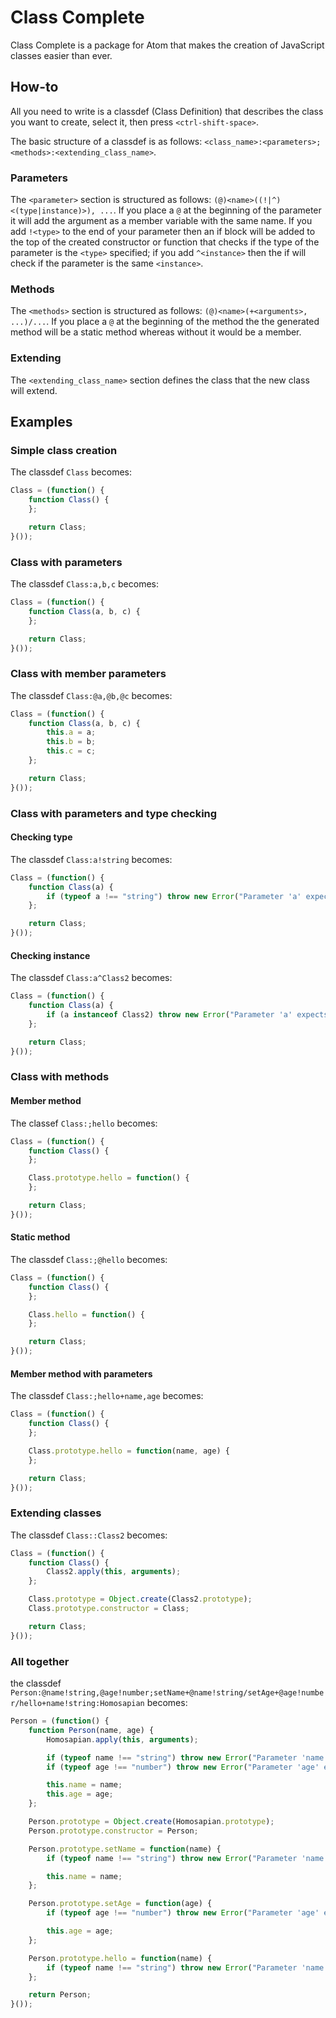 
# Class Complete

Class Complete is a package for Atom that makes the creation of JavaScript classes easier than ever.

## How-to

All you need to write is a classdef
(Class Definition) that describes the class you want to create, select it, then press `<ctrl-shift-space>`.

The basic structure of a classdef is as follows: `<class_name>:<parameters>;<methods>:<extending_class_name>`.

### Parameters

The `<parameter>` section is structured as follows: `(@)<name>((!|^)<(type|instance)>), ...`.  If you place a `@` at the beginning of the parameter it will add the argument as a member variable with the same name.  If you add `!<type>` to the end of your parameter then an if block will be added to the top of the created constructor or function that checks if the type of the parameter is the `<type>` specified; if you add `^<instance>` then the if will check if the parameter is the same `<instance>`.

### Methods

The `<methods>` section is structured as follows: `(@)<name>(+<arguments>, ...)/...`.  If you place a `@` at the beginning of the method the the generated method will be a static method whereas without it would be a member.

### Extending

The `<extending_class_name>` section defines the class that the new class will extend.

## Examples

### Simple class creation

The classdef `Class` becomes:

```javascript
Class = (function() {
	function Class() {
	};

	return Class;
}());
```

### Class with parameters

The classdef `Class:a,b,c` becomes:

```javascript
Class = (function() {
	function Class(a, b, c) {
	};

	return Class;
}());
```

### Class with member parameters

The classdef `Class:@a,@b,@c` becomes:

```javascript
Class = (function() {
	function Class(a, b, c) {
		this.a = a;
		this.b = b;
		this.c = c;
	};

	return Class;
}());
```

### Class with parameters and type checking

#### Checking type

The classdef `Class:a!string` becomes:

```javascript
Class = (function() {
	function Class(a) {
		if (typeof a !== "string") throw new Error("Parameter 'a' expects to be type 'string'");
	};

	return Class;
}());
```

#### Checking instance

The classdef `Class:a^Class2` becomes:

```javascript
Class = (function() {
	function Class(a) {
		if (a instanceof Class2) throw new Error("Parameter 'a' expects to be instance of 'Class2'");
	};

	return Class;
}());
```

### Class with methods

#### Member method

The classef `Class:;hello` becomes:

```javascript
Class = (function() {
	function Class() {
	};

	Class.prototype.hello = function() {
	};

	return Class;
}());
```

#### Static method

The classdef `Class:;@hello` becomes:

```javascript
Class = (function() {
	function Class() {
	};

	Class.hello = function() {
	};

	return Class;
}());
```

#### Member method with parameters

The classdef `Class:;hello+name,age` becomes:

```javascript
Class = (function() {
	function Class() {
	};

	Class.prototype.hello = function(name, age) {
	};

	return Class;
}());
```

### Extending classes

The classdef `Class::Class2` becomes:

```javascript
Class = (function() {
	function Class() {
		Class2.apply(this, arguments);
	};

	Class.prototype = Object.create(Class2.prototype);
	Class.prototype.constructor = Class;

	return Class;
}());
```

### All together

the classdef `Person:@name!string,@age!number;setName+@name!string/setAge+@age!number/hello+name!string:Homosapian` becomes:

```javascript
Person = (function() {
	function Person(name, age) {
		Homosapian.apply(this, arguments);

		if (typeof name !== "string") throw new Error("Parameter 'name' expects to be type 'string'");
		if (typeof age !== "number") throw new Error("Parameter 'age' expects to be type 'number'");

		this.name = name;
		this.age = age;
	};

	Person.prototype = Object.create(Homosapian.prototype);
	Person.prototype.constructor = Person;

	Person.prototype.setName = function(name) {
		if (typeof name !== "string") throw new Error("Parameter 'name' expects to be type 'string'");

		this.name = name;
	};

	Person.prototype.setAge = function(age) {
		if (typeof age !== "number") throw new Error("Parameter 'age' expects to be type 'number'");

		this.age = age;
	};

	Person.prototype.hello = function(name) {
		if (typeof name !== "string") throw new Error("Parameter 'name' expects to be type 'string'");
	};

	return Person;
}());
```
